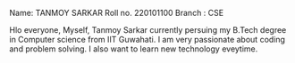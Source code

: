 Name: TANMOY SARKAR
Roll no. 220101100
Branch : CSE

Hlo everyone, Myself, Tanmoy Sarkar currently persuing my B.Tech degree in Computer science from IIT Guwahati. I am very passionate about coding and problem solving. I also want to learn new technology eveytime.
